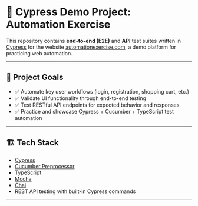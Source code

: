 # 🧪 Cypress Demo Project: Automation Exercise

This repository contains **end-to-end (E2E)** and **API** test suites written in [Cypress](https://www.cypress.io/) for the website [automationexercise.com](https://automationexercise.com), a demo platform for practicing web automation.

---

## 🚀 Project Goals

- ✅ Automate key user workflows (login, registration, shopping cart, etc.)
- ✅ Validate UI functionality through end-to-end testing
- ✅ Test RESTful API endpoints for expected behavior and responses
- ✅ Practice and showcase Cypress + Cucumber + TypeScript test automation

---

## 🏗️ Tech Stack

- [Cypress](https://docs.cypress.io/)
- [Cucumber Preprocessor](https://github.com/badeball/cypress-cucumber-preprocessor)
- [TypeScript](https://www.typescriptlang.org/)
- [Mocha](https://mochajs.org/)
- [Chai](https://www.chaijs.com/)
- REST API testing with built-in Cypress commands

---
